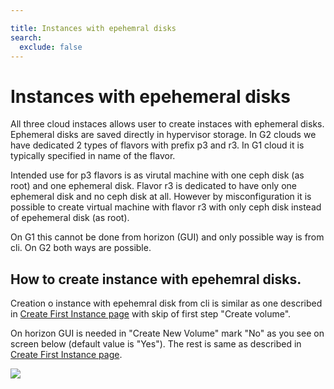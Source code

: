 ```yaml
---

title: Instances with epehemral disks
search:
  exclude: false
---
```


# Instances with epehemeral disks
All three cloud instaces allows user to create instaces with ephemeral disks. Ephemeral disks are saved directly in hypervisor storage. In G2 clouds we have dedicated 2 types of flavors with prefix p3 and r3. In G1 cloud it is typically specified in name of the flavor.

Intended use for p3 flavors is as virutal machine with one ceph disk (as root) and one ephemeral disk. Flavor r3 is dedicated to have only one ephemeral disk and no ceph disk at all. However by misconfiguration it is possible to create virtual machine with flavor r3 with only ceph disk instead of epehemeral disk (as root). 

On G1 this cannot be done from horizon (GUI) and only possible way is from cli. On G2 both ways are possible. 

## How to create instance with epehemral disks.
Creation o instance with epehemral disk from cli is similar as one described in [Create First Instance page](https://docs.e-infra.cz/compute/openstack/getting-started/creating-first-infrastructure/#__tabbed_3_2) with skip of first step "Create volume". 

On horizon GUI is needed in "Create New Volume" mark "No" as you see on screen below (default value is "Yes"). The rest is same as described in [Create First Instance page](https://docs.e-infra.cz/compute/openstack/getting-started/creating-first-infrastructure/#create-a-virtual-machine-instance).

![](/compute/openstack/images/ephemeral_creation.png)
